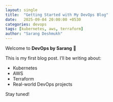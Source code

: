 ```yaml
---
layout: single
title:  "Getting Started with My DevOps Blog"
date:   2025-09-04 20:00:00 +0530
categories: devops
tags: [kubernetes, aws, terraform]
author: "Sarang Deshmukh"
---
```


Welcome to **DevOps by Sarang** 🚀  

This is my first blog post. I’ll be writing about:
- Kubernetes
- AWS
- Terraform
- Real-world DevOps projects

Stay tuned!
